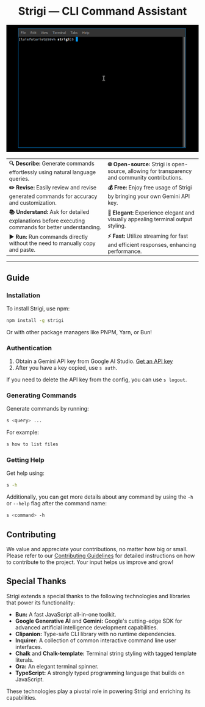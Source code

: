 <div align="center">
  <!-- <img src="https://github.com/neogaialab.png" width="128" height="128"/> -->
  <h1>Strigi — CLI Command Assistant</h1>
  </table>
</div>

![Demo](/public/demo.gif)

|                                                                                   |                                                                               |
| --------------------------------------------------------------------------------- | ----------------------------------------------------------------------------- |
| **🔍 Describe:** Generate commands effortlessly using natural language queries. | **🌐 Open-source:** Strigi is open-source, allowing for transparency and community contributions. |
| **✏️ Revise:** Easily review and revise generated commands for accuracy and customization. | **💰 Free:** Enjoy free usage of Strigi by bringing your own Gemini API key. |
| **📚 Understand:** Ask for detailed explanations before executing commands for better understanding. | **🎨 Elegant:** Experience elegant and visually appealing terminal output styling. |
| **▶️ Run:** Run commands directly without the need to manually copy and paste. | **⚡ Fast:** Utilize streaming for fast and efficient responses, enhancing performance. |

---

## Guide

### Installation

To install Strigi, use npm:

```bash
npm install -g strigi
```

Or with other package managers like PNPM, Yarn, or Bun!

### Authentication

1. Obtain a Gemini API key from Google AI Studio. [Get an API key](https://makersuite.google.com/app/apikey)
2. After you have a key copied, use `s auth`.

If you need to delete the API key from the config, you can use `s logout`.

### Generating Commands

Generate commands by running:

```bash
s <query> ...
```

For example:

```bash
s how to list files
```

### Getting Help

Get help using:

```bash
s -h
```

Additionally, you can get more details about any command by using the `-h` or `--help` flag after the command name:

```bash
s <command> -h
```

## Contributing

We value and appreciate your contributions, no matter how big or small. Please refer to our [Contributing Guidelines](CONTRIBUTING.md) for detailed instructions on how to contribute to the project. Your input helps us improve and grow!

## Special Thanks

Strigi extends a special thanks to the following technologies and libraries that power its functionality:

- **Bun:** A fast JavaScript all-in-one toolkit.
- **Google Generative AI** and **Gemini:** Google's cutting-edge SDK for advanced artificial intelligence development capabilities.
- **Clipanion:** Type-safe CLI library with no runtime dependencies.
- **Inquirer:** A collection of common interactive command line user interfaces.
- **Chalk** and **Chalk-template:** Terminal string styling with tagged template literals.
- **Ora:** An elegant terminal spinner.
- **TypeScript:** A strongly typed programming language that builds on JavaScript.

These technologies play a pivotal role in powering Strigi and enriching its capabilities.
